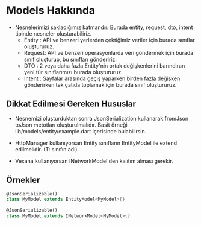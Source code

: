 # Models Hakkında

- Nesnelerimizi sakladığımız katmandır. Burada entity, request, dto, intent tipinde nesneler oluşturabiliriz.
   - Entity : API ve benzeri yerlerden çektiğimiz veriler için burada sınıflar oluştururuz. 
   - Request: API ve benzeri operasyonlarda veri göndermek için burada sınıf oluşturup, bu sınıfları göndeririz.
   - DTO    : 2 veya daha fazla Entity'nin ortak değişkenlerini barındıran yeni tür sınıflarımızı burada oluştururuz.
   - Intent : Sayfalar arasında geçiş yaparken birden fazla değişken gönderirken tek çatıda toplamak için burada sınıf 
              oluştururuz. 



## Dikkat Edilmesi Gereken Hususlar

- Nesnemizi oluşturduktan sonra JsonSerialization kullanarak fromJson toJson metotları oluşturulmalıdır. Basit örneği lib/models/entity/example.dart içerisinde bulabilirsin.

- HttpManager kullanıyorsan Entity sınıfların EntityModel<T> ile extend edilmelidir. (T: sınıfın adı)
- Vexana kullanıyorsan INetworkModel'den kalıtım alması gerekir.


## Örnekler

```dart
@JsonSerializable()
class MyModel extends EntityModel<MyModel>{}
```

```dart
@JsonSerializable()
class MyModel extends INetworkModel<MyModel>{}
```